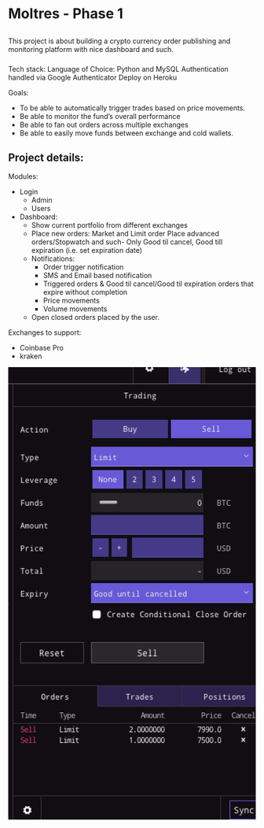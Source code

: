 ##
# Moltres - Phase 1
##
This project is about building a crypto currency order publishing and 
monitoring platform with nice dashboard and such.
###
Tech stack:
Language of Choice: Python and MySQL
Authentication handled via Google Authenticator
Deploy on Heroku

Goals: 
- To be able to automatically trigger trades based on price movements.
- Be able to monitor the fund’s overall performance
- Be able to fan out orders across multiple exchanges
- Be able to easily move funds between exchange and cold wallets.
    
Project details:
---------------

Modules:
- Login
    - Admin 
    - Users
- Dashboard:
    - Show current portfolio from different exchanges
    - Place new orders:
        Market and Limit order
        Place advanced orders/Stopwatch and such- Only Good til cancel, 
        Good till expiration (i.e. set expiration date)
    - Notifications: 
        - Order trigger notification 
        - SMS and Email based notification
        - Triggered orders & Good til cancel/Good til expiration orders that expire without completion
        - Price movements
        - Volume movements
    - Open closed orders placed by the user.

Exchanges to support:
 - Coinbase Pro
 - kraken
 
 ![Sample portal](/images/sample.png)

 
